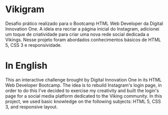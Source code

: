 # Vikigram
Desafio prático realizado para o Bootcamp HTML Web Developer da Digital Innovation One. A ideia era recriar a página inicial do  Instagram, adicionei um toque de criatividade para criar uma nova rede social dedicada a Vikings. Nesse projeto foram abordados conhecimentos básicos de HTML 5, CSS 3 e responsividade.

# In English
This an interactive challenge brought by Digital Innovation One in its HTML Web Developer Bootcamp. The idea is to rebuild Instagram's login page, in order to do this I've decided to exercise my creativity and built the login's page for a social media platform dedicated to the Viking community.
In this project, we used basic knowledge on the following subjects: HTML 5, CSS 3, and responsive layout.
